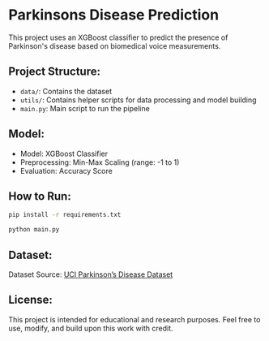 # Parkinsons Disease Prediction

This project uses an XGBoost classifier to predict the presence of Parkinson's disease based on biomedical voice measurements.

## Project Structure:

- `data/`: Contains the dataset
- `utils/`: Contains helper scripts for data processing and model building
- `main.py`: Main script to run the pipeline

## Model:

- Model: XGBoost Classifier
- Preprocessing: Min-Max Scaling (range: -1 to 1)
- Evaluation: Accuracy Score

## How to Run:

```bash
pip install -r requirements.txt
```

```bash
python main.py
```


## Dataset:

Dataset Source: [UCI Parkinson’s Disease Dataset](https://www.kaggle.com/datasets/vikasukani/parkinsons-disease-data-set)


## License:

This project is intended for educational and research purposes. Feel free to use, modify, and build upon this work with credit.